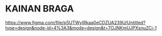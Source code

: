 # KAINAN BRAGA
 https://www.figma.com/file/p5UTWyIRkaa0eCDZUA239U/Untitled?type=design&node-id=4%3A3&mode=design&t=7OJNKmUJPXsnuZCi-1
